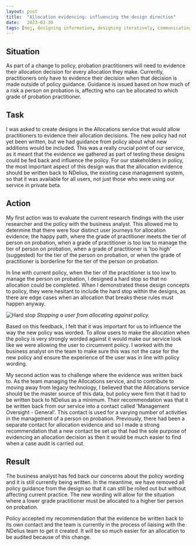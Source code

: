 ```yaml
---
layout: post
title:  "Allocation evidencing: influencing the design direction"
date:   2023-03-30
tags: [moj, designing information, designing iteratively, communicating and influencing]
---
```


## Situation
As part of a change to policy, probation practitioners will need to evidence their allocation decision for every allocation they make. Currently, practitioners only have to evidence their decision when that decision is made outside of policy guidance. Guidance is issued based on how much of a risk a person on probation is, affecting who can be allocated to which grade of probation practitioner.

## Task
I was asked to create designs in the Allocations service that would allow practitioners to evidence their allocation decisions. The new policy had not yet been written, but we had guidance from policy about what new additions would be included. This was a really crucial point of our service, as it meant that the evidence we gathered as part of testing these designs could be fed back and influence the policy. For our stakeholders in policy, the most important aspect of this design was that the allocation evidence should be written back to NDelius, the existing case management system, so that it was available for all users, not just those who were using our service in private beta.

## Action
My first action was to evaluate the current research findings with the user researcher and the policy with the business analyst. This allowed me to determine that there were four distinct user journeys for allocation evidence; the happy path, where the grade of practitioner meets the tier of person on probation, when a grade of practitioner is too low to manage the tier of person on probation, when a grade of practitioner is 'too high' (suggested) for the tier of the person on probation, or when the grade of practitioner is borderline for the tier of the person on probation. 

In line with current policy, when the tier of the practitioner is too low to manage the person on probation, I designed a hard stop so that no allocation could be completed. When I demonstrated these design concepts to policy, they were hesitant to include the hard stop within the designs, as there are edge cases when an allocation that breaks these rules must happen anyway. 

![Hard stop](/portfolio/assets/images/evidencing-allocation/hard_stop.png "Stopping a user from allocating against policy")
*Stopping a user from allocating against policy.*

Based on this feedback, I felt that it was important for us to influence the way the new policy was worded. To allow users to make the allocation when the policy is very strongly worded against it would make our service look like we were allowing the user to circumvent policy. I worked with the business analyst on the team to make sure this was not the case for the new policy and ensure the experience of the user was in line with policy wording.

My second action was to challenge where the evidence was written back to. As the team managing the Allocations service, and to contribute to moving away from legacy technology, I believed that the Allocations service should be the master source of this data, but policy were firm that it had to be written back to NDelius as a minimum. Their recommendation was that it be written back from our service into a contact called 'Management Oversight - General'. This contact is used for a varying number of activities in the management of a person on probation. Previously, there had been a separate contact for allocation evidence and so I made a strong recommendation that a new contact be set up that had the sole purpose of evidencing an allocation decision as then it would be much easier to find when a case audit is carried out. 

## Result
The business analyst has fed back our concerns about the policy wording and it is still currently being written. In the meantime, we have removed all policy guidance from the design so that it can still be rolled out but without affecting current practice. The new wording will allow for the situation where a lower grade practitioner must be allocated to a higher tier person on probation.

Policy accepted my recommendation that the evidence be written back to its own contact and the team is currently in the process of liaising with the NDelius team to get it created. It will be so much easier for an allocation to be audited because of this change.
